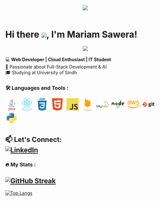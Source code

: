 <div id="header" align="center">
  <img src="https://media.giphy.com/media/NgurY1o4z080Jfoyzw/giphy.gif?cid=ecf05e47hk1e9rb127kc0drqhjx9fks49p007xwqli9eq98a&ep=v1_gifs_related&rid=giphy.gif&ct=s" width="200px" />
</div>
<img src="https://komarev.com/ghpvc/?username=MariamSawera&style=flat-square&color=blue" alt=""/>


<h1>
  Hi there 
    <img src="https://media.giphy.com/media/hvRJCLFzcasrR4ia7z/giphy.gif" width="30px"/>,
  I'm Mariam Sawera!
</h1>

<div align="center">
  <img src="https://media.giphy.com/media/juua9i2c2fA0AIp2iq/giphy.gif?cid=ecf05e4776pj17mri0wg6qof3ea2kvnchwkwh07452vx9nm7&ep=v1_gifs_related&rid=giphy.gif&ct=s"/>
</div>



💻 **Web Developer | Cloud Enthusiast | IT Student**   
🚀 Passionate about Full-Stack Development & AI  
🎓 Studying at University of Sindh  

### :hammer_and_wrench: Languages and Tools :
<div>
  <img src="https://github.com/devicons/devicon/blob/master/icons/java/java-original-wordmark.svg" title="Java" alt="Java" width="40" height="40"/>&nbsp;
  <img src="https://github.com/devicons/devicon/blob/master/icons/react/react-original-wordmark.svg" title="React" alt="React" width="40" height="40"/>&nbsp;
  <img src="https://github.com/devicons/devicon/blob/master/icons/css3/css3-plain-wordmark.svg"  title="CSS3" alt="CSS" width="40" height="40"/>&nbsp;
  <img src="https://github.com/devicons/devicon/blob/master/icons/html5/html5-original.svg" title="HTML5" alt="HTML" width="40" height="40"/>&nbsp;
  <img src="https://github.com/devicons/devicon/blob/master/icons/javascript/javascript-original.svg" title="JavaScript" alt="JavaScript" width="40" height="40"/>&nbsp;
  <img src="https://github.com/devicons/devicon/blob/master/icons/firebase/firebase-plain-wordmark.svg" title="Firebase" alt="Firebase" width="40" height="40"/>&nbsp;
  <img src="https://github.com/devicons/devicon/blob/master/icons/mysql/mysql-original-wordmark.svg" title="MySQL"  alt="MySQL" width="40" height="40"/>&nbsp;
  <img src="https://github.com/devicons/devicon/blob/master/icons/nodejs/nodejs-original-wordmark.svg" title="NodeJS" alt="NodeJS" width="40" height="40"/>&nbsp;
  <img src="https://github.com/devicons/devicon/blob/master/icons/amazonwebservices/amazonwebservices-plain-wordmark.svg" title="AWS" alt="AWS" width="40" height="40"/>&nbsp;
  <img src="https://github.com/devicons/devicon/blob/master/icons/git/git-original-wordmark.svg" title="Git" **alt="Git" width="40" height="40"/>
  <img src="https://github.com/devicons/devicon/blob/master/icons/python/python-original.svg" title="python" alt="Python" width="40" height="40"/>&nbsp;
</div>
  

📫 **Let's Connect:**  
[![LinkedIn](https://img.shields.io/badge/LinkedIn-blue?style=flat&logo=linkedin)](https://www.linkedin.com/in/mariamsawera)  
---
### :fire: My Stats :
[![GitHub Streak](http://github-readme-streak-stats.herokuapp.com?user=MariamSawera&theme=dark&background=000000)](https://git.io/streak-stats)
---
[![Top Langs](https://github-readme-stats.vercel.app/api/top-langs/?username=MariamSawera&layout=compact&theme=vision-friendly-dark)](https://github.com/anuraghazra/github-readme-stats)


